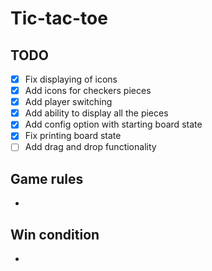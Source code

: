 # Tic-tac-toe

## TODO

- [x] Fix displaying of icons
- [x] Add icons for checkers pieces
- [x] Add player switching
- [x] Add ability to display all the pieces
- [x] Add config option with starting board state
- [x] Fix printing board state
- [ ] Add drag and drop functionality

## Game rules

-

## Win condition

-
